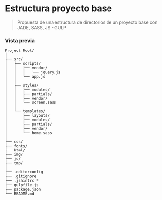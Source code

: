 # Estructura proyecto base
> Propuesta de una estructura de directorios de un proyecto base con JADE, SASS, JS - GULP

### Vista previa


```
Project Root/
│
├── src/
│   ├── scripts/
│   │   ├── vendor/
│   │   │   └── jquery.js
│   │   └── app.js
│   │
│   ├── styles/
│   │   ├── modules/
│   │   ├── partials/
│   │   ├── vendor/
│   │   └── screen.sass
│   │
│   └── templates/
│       ├── layouts/
│       ├── modules/
│       ├── partials/
│       ├── vendor/
│       └── home.sass
│
├── css/
├── fonts/
├── html/
├── img/
├── js/
├── tmp/
│
├── .editorconfig
├── .gitignore
├── .jshintrc *
├── gulpfile.js
├── package.json
└── README.md

